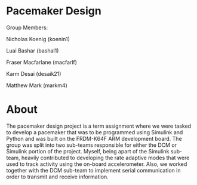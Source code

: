 # Pacemaker Design

Group Members:

Nicholas Koenig (koenin1)  

Luai Bashar (bashal1)  

Fraser Macfarlane (macfarlf)  

Karm Desai (desaik21)  

Matthew Mark (markm4)  

# About

The pacemaker design project is a term assignment where we were tasked to develop a pacemaker that was to be programmed using Simulink and Python and was built on the FRDM-K64F ARM development board. The group was split into two sub-teams responsible for either the DCM or Simulink portion of the project. Myself, being apart of the Simulink sub-team, heavily contributed to developing the rate adaptive modes that were used to track activity using the on-board accelerometer. Also, we worked together with the DCM sub-team to implement serial communication in order to transmit and receive information.




